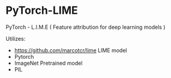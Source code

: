 # PyTorch-LIME
PyTorch - L.I.M.E ( Feature attribution for deep learning models )

Utilizes: 
- https://github.com/marcotcr/lime LIME model
- Pytorch
- ImageNet Pretrained model
- PIL
